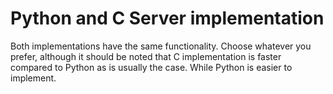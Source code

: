 # Python and C Server implementation

Both implementations have the same functionality. Choose whatever you prefer, although it should be noted that C implementation is faster compared to Python as is usually the case. While Python is easier to implement.

